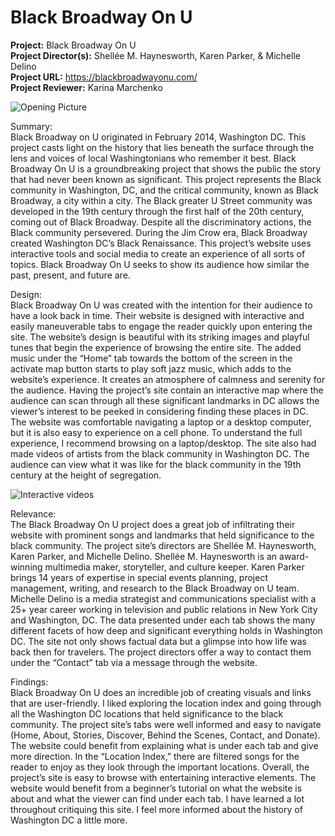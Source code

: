 # Black Broadway On U

**Project:**
Black Broadway On U <br />
**Project Director(s):**
Shellée M. Haynesworth, Karen Parker, & Michelle Delino <br />
**Project URL:** 
https://blackbroadwayonu.com/ <br />
**Project Reviewer:**
Karina Marchenko <br />

![Opening Picture](https://Karina-Marchenko.github.io/Karina-Marchenko-CNU/images/website.png)  

Summary:<br />
Black Broadway on U originated in February 2014, Washington DC. 
This project casts light on the history that lies beneath the surface through the lens and voices of local Washingtonians who remember it best. 
Black Broadway On U is a groundbreaking project that shows the public the story that had never been known as significant. 
This project represents the Black community in Washington, DC, and the critical community, known as Black Broadway, a city within a city. 
The Black greater U Street community was developed in the 19th century through the first half of the 20th century, coming out of Black Broadway. 
Despite all the discriminatory actions, the Black community persevered. 
During the Jim Crow era, Black Broadway created Washington DC’s Black Renaissance. 
This project’s website uses interactive tools and social media to create an experience of all sorts of topics. 
Black Broadway On U seeks to show its audience how similar the past, present, and future are. 

Design:<br />
Black Broadway On U was created with the intention for their audience to have a look back in time. 
Their website is designed with interactive and easily maneuverable tabs to engage the reader quickly upon entering the site. 
The website’s design is beautiful with its striking images and playful tunes that begin the experience of browsing the entire site. 
The added music under the “Home” tab towards the bottom of the screen in the activate map button starts to play soft jazz music, which adds to the website’s experience. 
It creates an atmosphere of calmness and serenity for the audience. 
Having the project’s site contain an interactive map where the audience can scan through all these significant landmarks in DC allows the viewer’s interest to be peeked in considering finding these places in DC. 
The website was comfortable navigating a laptop or a desktop computer, but it is also easy to experience on a cell phone. 
To understand the full experience, I recommend browsing on a laptop/desktop. 
The site also had made videos of artists from the black community in Washington DC. 
The audience can view what it was like for the black community in the 19th century at the height of segregation. 

![Interactive videos](https://Karina-Marchenko.github.io/Karina-Marchenko-CNU/images/video.png) 

Relevance: <br />
The Black Broadway On U project does a great job of infiltrating their website with prominent songs and landmarks that held significance to the black community.
The project site’s directors are Shellée M. Haynesworth, Karen Parker, and Michelle Delino. 
Shellée M. Haynesworth is an award-winning multimedia maker, storyteller, and culture keeper. 
Karen Parker brings 14 years of expertise in special events planning, project management, writing, and research to the Black Broadway on U team. 
Michelle Delino is a media strategist and communications specialist with a 25+ year career working in television and public relations in New York City and Washington, DC. 
The data presented under each tab shows the many different facets of how deep and significant everything holds in Washington DC. 
The site not only shows factual data but a glimpse into how life was back then for travelers. 
The project directors offer a way to contact them under the “Contact” tab via a message through the website. 

Findings: <br />
Black Broadway On U does an incredible job of creating visuals and links that are user-friendly. 
I liked exploring the location index and going through all the Washington DC locations that held significance to the black community. 
The project site’s tabs were well informed and easy to navigate (Home, About, Stories, Discover, Behind the Scenes, Contact, and Donate). 
The website could benefit from explaining what is under each tab and give more direction. 
In the “Location Index,” there are filtered songs for the reader to enjoy as they look through the important locations. 
Overall, the project’s site is easy to browse with entertaining interactive elements. 
The website would benefit from a beginner’s tutorial on what the website is about and what the viewer can find under each tab. 
I have learned a lot throughout critiquing this site. 
I feel more informed about the history of Washington DC a little more.   
 

